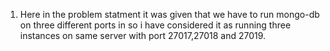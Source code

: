 1. Here in the problem statment it was given that we have to run mongo-db on three different ports in so i have considered it as running three instances on same server with port  27017,27018 and 27019.
